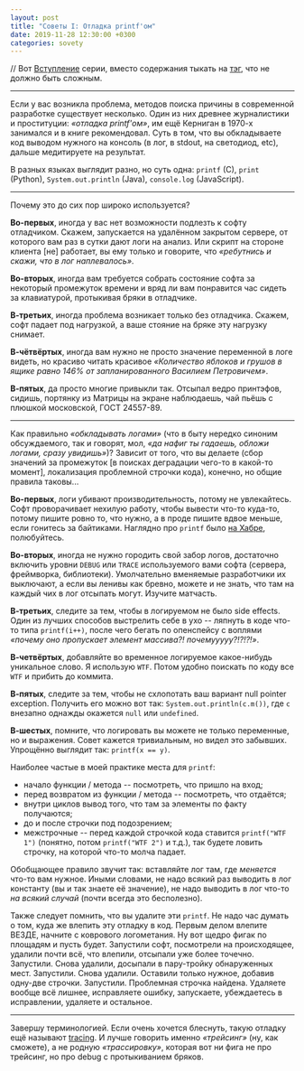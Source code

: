 ```yaml
---
layout: post
title: "Советы I: Отладка printf'ом"
date: 2019-11-28 12:30:00 +0300
categories: sovety
---
```

// Вот [Вступление](/2019/11/28/sovety-n/) серии, вместо содержания тыкать на [тэг](/tag/sovety/), что не должно быть сложным.

---

Если у вас возникла проблема, методов поиска причины в современной разработке существует несколько. Один из них древнее журналистики и проституции: *«отладка printf'ом»*, им ещё Керниган в 1970-х занимался и в книге рекомендовал. Суть в том, что вы обкладываете код выводом нужного на консоль (в лог, в stdout, на светодиод, etc), дальше медитируете на результат.

В разных языках выглядит разно, но суть одна: `printf` (C), `print` (Python), `System.out.println` (Java), `console.log` (JavaScript).

---

Почему это до сих пор широко используется?

**Во-первых**, иногда у вас нет возможности подлезть к софту отладчиком. Скажем, запускается на удалённом закрытом сервере, от которого вам раз в сутки дают логи на анализ. Или скрипт на стороне клиента [не] работает, вы ему только и говорите, что *«ребутнись и скажи, что в лог наплевалось»*.

**Во-вторых**, иногда вам требуется собрать состояние софта за некоторый промежуток времени и вряд ли вам понравится час сидеть за клавиатурой, протыкивая бряки в отладчике.

**В-третьих**, иногда проблема возникает только без отладчика. Скажем, софт падает под нагрузкой, а ваше стояние на бряке эту нагрузку снимает.

**В-чётвёртых**, иногда вам нужно не просто значение переменной в логе видеть, но красиво читать красивое *«Количество яблоков и грушов в ящике равно 146% от запланированного Василием Петровичем»*.

**В-пятых**, да просто многие привыкли так. Отсыпал ведро принтэфов, сидишь, портянку из Матрицы на экране наблюдаешь, чай пьёшь с плюшкой московской, ГОСТ 24557-89.

---

Как правильно *«обкладывать логами»* (что в быту нередко синоним обсуждаемого, так и говорят, мол, *«да нафиг ты гадаешь, обложи логами, сразу увидишь»*)? Зависит от того, что вы делаете (сбор значений за промежуток [в поисках деградации чего-то в какой-то момент], локализация проблемной строчки кода), конечно, но общие правила таковы...

**Во-первых**, логи убивают производительность, потому не увлекайтесь. Софт проворачивает нехилую работу, чтобы вывести что-то куда-то, потому пишите ровно то, что нужно, а в проде пишите вдвое меньше, если гонитесь за байтиками. Наглядно про `printf` было [на Хабре](https://habr.com/ru/post/438044/), полюбуйтесь.

**Во-вторых**, иногда не нужно городить свой забор логов, достаточно включить уровни `DEBUG` или `TRACE` используемого вами софта (сервера, фреймворка, библиотеки). Умолчательно вменяемые разработчики их выключают, а если вы ленивы как бревно, можете и не знать, что там на каждый чих в лог отсыпать могут. Изучите матчасть.

**В-третьих**, следите за тем, чтобы в логируемом не было side effects. Один из лучших способов выстрелить себе в ухо -- ляпнуть в коде что-то типа `printf(i++)`, после чего бегать по опенспейсу с воплями *«почему оно пропускает элемент массива?! почемууууу?!?!?!»*.

**В-четвёртых**, добавляйте во временное логируемое какое-нибудь уникальное слово. Я использую `WTF`. Потом удобно поискать по коду все `WTF` и прибить до коммита.

**В-пятых**, следите за тем, чтобы не схлопотать ваш вариант null pointer exception. Получить его можно вот так: `System.out.println(c.m())`, где `с` внезапно однажды окажется `null` или `undefined`.

**В-шестых**, помните, что логировать вы можете не только переменные, но и выражения. Совет кажется тривиальным, но видел это забывших. Упрощённо выглядит так: `printf(x == y)`.

Наиболее частые в моей практике места для `printf`:
* начало функции / метода -- посмотреть, что пришло на вход;
* перед возвратом из функции / метода -- посмотреть, что отдаётся;
* внутри циклов вывод того, что там за элементы по факту получаются;
* до и после строчки под подозрением;
* межстрочные -- перед каждой строчкой кода ставится `printf("WTF 1")` (понятно, потом `printf("WTF 2")` и т.д.), так будете ловить строчку, на которой что-то молча падает.

Обобщающее правило звучит так: вставляйте лог там, где *меняется* что-то вам нужное. Иными словами, не надо всякий раз выводить в лог константу (вы и так знаете её значение), не надо выводить в лог что-то *на всякий случай* (почти всегда это бесполезно).

Также следует помнить, что вы удалите эти `printf`. Не надо час думать о том, куда же влепить эту отладку в код. Первым делом влепите ВЕЗДЕ, начните с коврового логометания. Ну вот щедро фигак по площадям и пусть будет. Запустили софт, посмотрели на происходящее, удалили почти всё, что влепили, отсыпали уже более точечно. Запустили. Снова удалили, досыпали в пару-тройку обнаруженных мест. Запустили. Снова удалили. Оставили только нужное, добавив одну-две строчки. Запустили. Проблемная строчка найдена. Удаляете вообще всё лишнее, исправляете ошибку, запускаете, убеждаетесь в исправлении, удаляете и остальное.

---

Завершу терминологией. Если очень хочется блеснуть, такую отладку ещё называют [tracing](https://en.wikipedia.org/wiki/Tracing_(software)). И лучше говорить именно *«трейсинг»* (ну, как сможете), а не родную *«трассировку»*, которая вот ни фига не про трейсинг, но про debug с протыкиванием бряков.
